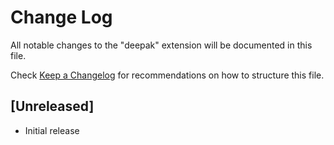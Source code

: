 # Change Log

All notable changes to the "deepak" extension will be documented in this file.

Check [Keep a Changelog](http://keepachangelog.com/) for recommendations on how to structure this file.

## [Unreleased]

- Initial release